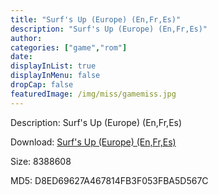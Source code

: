 ```yaml
---
title: "Surf's Up (Europe) (En,Fr,Es)"
description: "Surf's Up (Europe) (En,Fr,Es)"
author: 
categories: ["game","rom"]
date: 
displayInList: true
displayInMenu: false
dropCap: false
featuredImage: /img/miss/gamemiss.jpg
---
```


Description: Surf's Up (Europe) (En,Fr,Es)

Download: <a style="text-decoration:underline;" href="https://mega.nz/#!abBAkaYR!eROYlBva85SQ3w0qCtdvW7mBeUEfcLQPDjUzWuSH40Q" target = "_blank" rel = "nofollow" > Surf's Up (Europe) (En,Fr,Es)</a>

Size: 8388608

MD5: D8ED69627A467814FB3F053FBA5D567C

